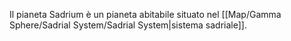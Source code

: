 Il pianeta Sadrium è un pianeta abitabile situato nel [[Map/Gamma Sphere/Sadrial System/Sadrial System|sistema sadriale]].